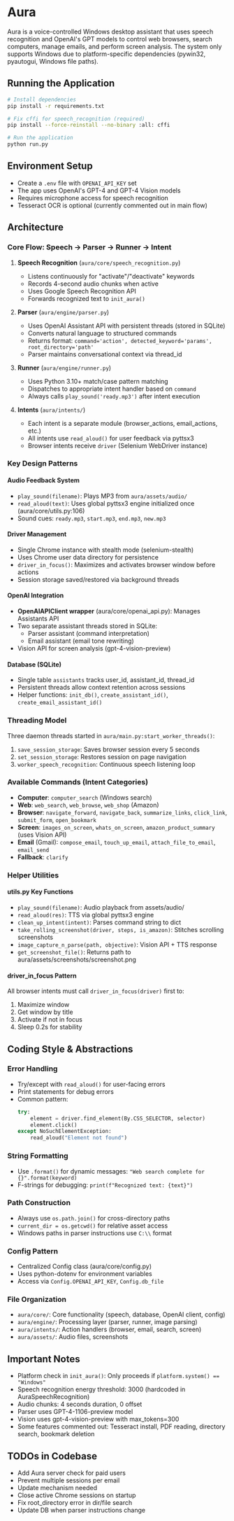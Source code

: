# Aura

Aura is a voice-controlled Windows desktop assistant that uses speech recognition and OpenAI's GPT models to control web browsers, search computers, manage emails, and perform screen analysis. The system only supports Windows due to platform-specific dependencies (pywin32, pyautogui, Windows file paths).

## Running the Application

```bash
# Install dependencies
pip install -r requirements.txt

# Fix cffi for speech_recognition (required)
pip install --force-reinstall --no-binary :all: cffi

# Run the application
python run.py
```

## Environment Setup

- Create a `.env` file with `OPENAI_API_KEY` set
- The app uses OpenAI's GPT-4 and GPT-4 Vision models
- Requires microphone access for speech recognition
- Tesseract OCR is optional (currently commented out in main flow)

## Architecture

### Core Flow: Speech → Parser → Runner → Intent

1. **Speech Recognition** (`aura/core/speech_recognition.py`)
   - Listens continuously for "activate"/"deactivate" keywords
   - Records 4-second audio chunks when active
   - Uses Google Speech Recognition API
   - Forwards recognized text to `init_aura()`

2. **Parser** (`aura/engine/parser.py`)
   - Uses OpenAI Assistant API with persistent threads (stored in SQLite)
   - Converts natural language to structured commands
   - Returns format: `command='action', detected_keyword='params', root_directory='path'`
   - Parser maintains conversational context via thread_id

3. **Runner** (`aura/engine/runner.py`)
   - Uses Python 3.10+ match/case pattern matching
   - Dispatches to appropriate intent handler based on `command`
   - Always calls `play_sound('ready.mp3')` after intent execution

4. **Intents** (`aura/intents/`)
   - Each intent is a separate module (browser_actions, email_actions, etc.)
   - All intents use `read_aloud()` for user feedback via pyttsx3
   - Browser intents receive `driver` (Selenium WebDriver instance)

### Key Design Patterns

#### Audio Feedback System
- `play_sound(filename)`: Plays MP3 from `aura/assets/audio/`
- `read_aloud(text)`: Uses global pyttsx3 engine initialized once (aura/core/utils.py:106)
- Sound cues: `ready.mp3`, `start.mp3`, `end.mp3`, `new.mp3`

#### Driver Management
- Single Chrome instance with stealth mode (selenium-stealth)
- Uses Chrome user data directory for persistence
- `driver_in_focus()`: Maximizes and activates browser window before actions
- Session storage saved/restored via background threads

#### OpenAI Integration
- **OpenAIAPIClient wrapper** (aura/core/openai_api.py): Manages Assistants API
- Two separate assistant threads stored in SQLite:
  - Parser assistant (command interpretation)
  - Email assistant (email tone rewriting)
- Vision API for screen analysis (gpt-4-vision-preview)

#### Database (SQLite)
- Single table `assistants` tracks user_id, assistant_id, thread_id
- Persistent threads allow context retention across sessions
- Helper functions: `init_db()`, `create_assistant_id()`, `create_email_assistant_id()`

### Threading Model

Three daemon threads started in `aura/main.py:start_worker_threads()`:
1. `save_session_storage`: Saves browser session every 5 seconds
2. `set_session_storage`: Restores session on page navigation
3. `worker_speech_recognition`: Continuous speech listening loop

### Available Commands (Intent Categories)

- **Computer**: `computer_search` (Windows search)
- **Web**: `web_search`, `web_browse`, `web_shop` (Amazon)
- **Browser**: `navigate_forward`, `navigate_back`, `summarize_links`, `click_link`, `submit_form`, `open_bookmark`
- **Screen**: `images_on_screen`, `whats_on_screen`, `amazon_product_summary` (uses Vision API)
- **Email** (Gmail): `compose_email`, `touch_up_email`, `attach_file_to_email`, `email_send`
- **Fallback**: `clarify`

### Helper Utilities

#### utils.py Key Functions
- `play_sound(filename)`: Audio playback from assets/audio/
- `read_aloud(res)`: TTS via global pyttsx3 engine
- `clean_up_intent(intent)`: Parses command string to dict
- `take_rolling_screenshot(driver, steps, is_amazon)`: Stitches scrolling screenshots
- `image_capture_n_parse(path, objective)`: Vision API + TTS response
- `get_screenshot_file()`: Returns path to aura/assets/screenshots/screenshot.png

#### driver_in_focus Pattern
All browser intents must call `driver_in_focus(driver)` first to:
1. Maximize window
2. Get window by title
3. Activate if not in focus
4. Sleep 0.2s for stability

## Coding Style & Abstractions

### Error Handling
- Try/except with `read_aloud()` for user-facing errors
- Print statements for debug errors
- Common pattern:
  ```python
  try:
      element = driver.find_element(By.CSS_SELECTOR, selector)
      element.click()
  except NoSuchElementException:
      read_aloud("Element not found")
  ```

### String Formatting
- Use `.format()` for dynamic messages: `"Web search complete for {}".format(keyword)`
- F-strings for debugging: `print(f"Recognized text: {text}")`

### Path Construction
- Always use `os.path.join()` for cross-directory paths
- `current_dir = os.getcwd()` for relative asset access
- Windows paths in parser instructions use `C:\\` format

### Config Pattern
- Centralized Config class (aura/core/config.py)
- Uses python-dotenv for environment variables
- Access via `Config.OPENAI_API_KEY`, `Config.db_file`

### File Organization
- `aura/core/`: Core functionality (speech, database, OpenAI client, config)
- `aura/engine/`: Processing layer (parser, runner, image parsing)
- `aura/intents/`: Action handlers (browser, email, search, screen)
- `aura/assets/`: Audio files, screenshots

## Important Notes

- Platform check in `init_aura()`: Only proceeds if `platform.system() == "Windows"`
- Speech recognition energy threshold: 3000 (hardcoded in AuraSpeechRecognition)
- Audio chunks: 4 seconds duration, 0 offset
- Parser uses GPT-4-1106-preview model
- Vision uses gpt-4-vision-preview with max_tokens=300
- Some features commented out: Tesseract install, PDF reading, directory search, bookmark deletion

## TODOs in Codebase
- Add Aura server check for paid users
- Prevent multiple sessions per email
- Update mechanism needed
- Close active Chrome sessions on startup
- Fix root_directory error in dir/file search
- Update DB when parser instructions change
